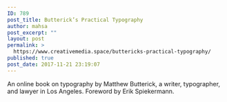 ```yaml
---
ID: 789
post_title: Butterick’s Practical Typography
author: mahsa
post_excerpt: ""
layout: post
permalink: >
  https://www.creativemedia.space/buttericks-practical-typography/
published: true
post_date: 2017-11-21 23:19:07
---
```

An online book on typography by Matthew Butterick, a writer, ty­pog­ra­pher, and law­yer in Los Angeles. Foreword by Erik Spiek­er­mann.
